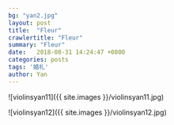 ```yaml
---
bg: "yan2.jpg"
layout: post
title:  "Fleur"
crawlertitle: "Fleur"
summary: "Fleur"
date:   2018-08-31 14:24:47 +0800
categories: posts
tags: '婚礼'
author: Yan
---
```


![violinsyan11]({{ site.images }}/violinsyan11.jpg)

![violinsyan12]({{ site.images }}/violinsyan12.jpg)
